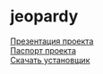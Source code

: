# jeopardy
<a href="https://docs.google.com/presentation/d/1njC03U8graOycN4XU_1Rs6CaQ5_oWVEvGlzqaTomdsU/edit?usp=sharing">Презентация проекта</a><br>
<a href="https://docs.google.com/document/d/14cPy6Reyb12w5P-iD6ubun5lQX883GvA-wYrGMyVPa0/edit?usp=sharing">Паспорт проекта</a><br>
<a href="https://disk.yandex.ru/d/ajGy3TWwBGOfrw">Скачать установщик</a>
